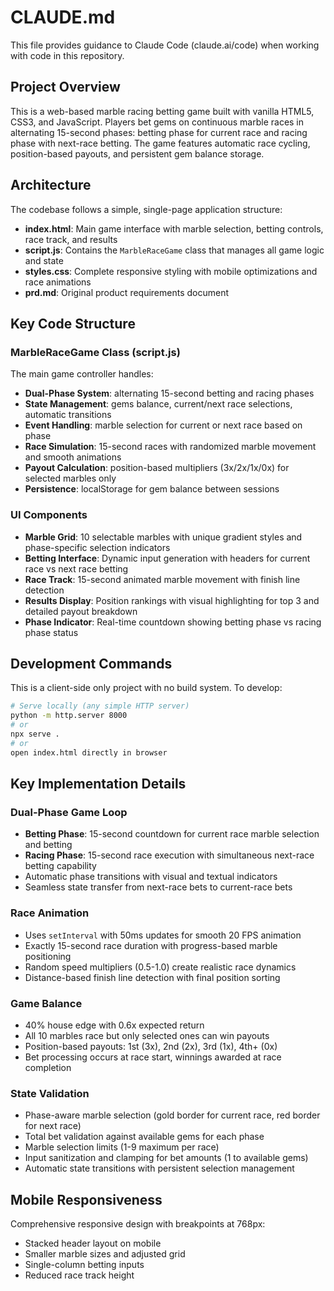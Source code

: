 # CLAUDE.md

This file provides guidance to Claude Code (claude.ai/code) when working with code in this repository.

## Project Overview

This is a web-based marble racing betting game built with vanilla HTML5, CSS3, and JavaScript. Players bet gems on continuous marble races in alternating 15-second phases: betting phase for current race and racing phase with next-race betting. The game features automatic race cycling, position-based payouts, and persistent gem balance storage.

## Architecture

The codebase follows a simple, single-page application structure:

- **index.html**: Main game interface with marble selection, betting controls, race track, and results
- **script.js**: Contains the `MarbleRaceGame` class that manages all game logic and state
- **styles.css**: Complete responsive styling with mobile optimizations and race animations
- **prd.md**: Original product requirements document

## Key Code Structure

### MarbleRaceGame Class (script.js)
The main game controller handles:
- **Dual-Phase System**: alternating 15-second betting and racing phases
- **State Management**: gems balance, current/next race selections, automatic transitions
- **Event Handling**: marble selection for current or next race based on phase
- **Race Simulation**: 15-second races with randomized marble movement and smooth animations
- **Payout Calculation**: position-based multipliers (3x/2x/1x/0x) for selected marbles only
- **Persistence**: localStorage for gem balance between sessions

### UI Components
- **Marble Grid**: 10 selectable marbles with unique gradient styles and phase-specific selection indicators
- **Betting Interface**: Dynamic input generation with headers for current race vs next race betting
- **Race Track**: 15-second animated marble movement with finish line detection
- **Results Display**: Position rankings with visual highlighting for top 3 and detailed payout breakdown
- **Phase Indicator**: Real-time countdown showing betting phase vs racing phase status

## Development Commands

This is a client-side only project with no build system. To develop:

```bash
# Serve locally (any simple HTTP server)
python -m http.server 8000
# or
npx serve .
# or
open index.html directly in browser
```

## Key Implementation Details

### Dual-Phase Game Loop
- **Betting Phase**: 15-second countdown for current race marble selection and betting
- **Racing Phase**: 15-second race execution with simultaneous next-race betting capability
- Automatic phase transitions with visual and textual indicators
- Seamless state transfer from next-race bets to current-race bets

### Race Animation
- Uses `setInterval` with 50ms updates for smooth 20 FPS animation
- Exactly 15-second race duration with progress-based marble positioning
- Random speed multipliers (0.5-1.0) create realistic race dynamics
- Distance-based finish line detection with final position sorting

### Game Balance
- 40% house edge with 0.6x expected return
- All 10 marbles race but only selected ones can win payouts
- Position-based payouts: 1st (3x), 2nd (2x), 3rd (1x), 4th+ (0x)
- Bet processing occurs at race start, winnings awarded at race completion

### State Validation
- Phase-aware marble selection (gold border for current race, red border for next race)
- Total bet validation against available gems for each phase
- Marble selection limits (1-9 maximum per race)
- Input sanitization and clamping for bet amounts (1 to available gems)
- Automatic state transitions with persistent selection management

## Mobile Responsiveness

Comprehensive responsive design with breakpoints at 768px:
- Stacked header layout on mobile
- Smaller marble sizes and adjusted grid
- Single-column betting inputs
- Reduced race track height